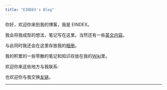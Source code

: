 ```yaml
---
title: "EINDEX's Blog"
---
```


你好，欢迎你来到我的博客，我是 EINDEX。

我会将我成型的想法，笔记写在这里。当然还有一些[英文内容](@/_index.en.md)。

与此同时我还会在这里存放我的[相册](@/gallery/_index.md)。

我的积累的一些零散的笔记和知识存放在我的[Wiki](https://wiki.eindex.me)里。

欢迎你来这些地方与我联系:
[<iconify-icon icon="bxl:twitter"></iconify-icon>](https://twitter.com/eindex_li)
[<iconify-icon icon="bxl:github"></iconify-icon>](https://github.com/eindex)
[<iconify-icon icon="bxl:telegram"></iconify-icon>](https://t.me/eindex)
[<iconify-icon icon="bx:at"></iconify-icon>](eindex.me@outlook.com)
[<iconify-icon icon="cib:keybase"></iconify-icon>](https://keybase.io/eindexli)

也欢迎你与我交换[友链](@/links.md)。

---
